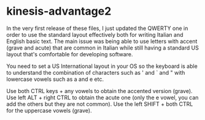 # kinesis-advantage2
In the very first release of these files, I just updated the QWERTY one in order to use the standard layout effectively both for writing Italian and English basic text. The main issue was being able to use letters with accent (grave and acute) that are common in Italian while still having a standard US layout that's comfortable for developing software. 

You need to set a US International layout in your OS so the keyboard is able to understand the combination of characters such as ' and ` and " with lowercase vowels such as a and e etc. 

Use both CTRL keys + any vowels to obtain the accented version (grave).
Use left ALT + right CTRL to obtain the acute one (only the e vowel, you can add the others but they are not common).
Use the left SHIFT + both CTRL for the uppercase vowels (grave).
